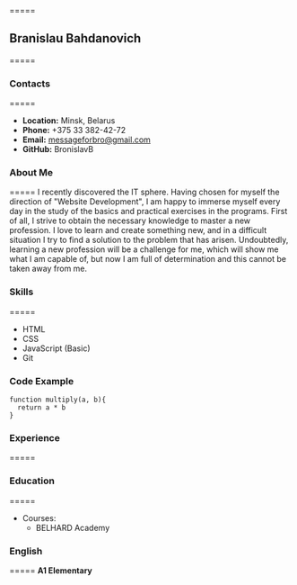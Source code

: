 =====
## Branislau Bahdanovich
=====
### Contacts
=====
* __Location:__ Minsk, Belarus
* __Phone:__ +375 33 382-42-72
* __Email:__ messageforbro@gmail.com
* __GitHub:__ BronislavB 
### About Me
=====
I recently discovered the IT sphere. Having chosen for myself the direction of "Website Development", I am happy to immerse myself every day in the study of the basics and practical exercises in the programs. First of all, I strive to obtain the necessary knowledge to master a new profession.
I love to learn and create something new, and in a difficult situation I try to find a solution to the problem that has arisen.
Undoubtedly, learning a new profession will be a challenge for me, which will show me what I am capable of, but now I am full of determination and this cannot be taken away from me. 
### Skills
=====
* HTML
* CSS
* JavaScript (Basic)
* Git
### Code Example
```
function multiply(a, b){
  return a * b
}
```
### Experience
=====
### Education
=====
* Courses:
    + BELHARD Academy
### English
=====
__A1 Elementary__